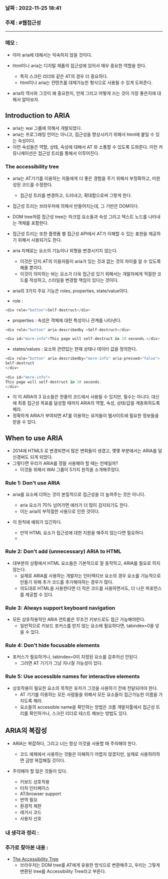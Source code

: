 ### 날짜 : 2022-11-25 18:41
### 주제 : #웹접근성 

---- 

### 메모 : 

- 아마 aria에 대해서는 익숙하지 않을 것이다. 
- html이나 aria는 디지털 제품의 접근성에 있어서 매우 중요한 역할을 한다. 
	- 특히 스크린 리더와 같은 AT의 경우 더 중요하다. 
	- html이나 aria는 컨텐츠를 대체가능한 형식으로 사용될 수 있게 도와준다.  

- aria의 역사와 그것이 왜 중요한지, 언제 그리고 어떻게 쓰는 것이 가장 좋은지에 대해서 알아보자. 


## Introduction to ARIA

- aria는 wai 그룹에 의해서 개발되었다. 
- aria는 프로그래밍 언어는 아니고, 접근성을 향상시키기 위해서 html에 붙일 수 있는 속성이다. 
- 이런 속성들은 역할, 상태, 속성에 대해서 AT 와 소통할 수 있도록 도와준다. 이런 커뮤니케이션은 접근성 트리를 통해서 이루어진다. 


### The accessibility tree 

- aria는 AT기기를 이용하는 자들에게 더 좋은 경험을 주기 위해서  부정확하고, 미완성된 코드를  수정한다. 
	- 접근성 트리를 변경하고, 드러내고, 확대함으로써 그렇게 한다. 
- 접근성 트리는 브라우저에 의해서 만들어지는데, 그 기반은 DOM이다. 
- DOM tree처럼 접근성 tree는 마크업 요소들과 속성 그리고 텍스트 노드를 나타내는 객체를 포함한다. 
- 접근성 트리는 또한 플랫폼 별 접근성 API에서 AT가 이해할 수 있는 표현을 제공하기 위해서 사용되기도 한다. 
- aria 자체로는 요소의 기능이나 외형을 변경시키지 않는다. 
	- 이것은 단지 AT의 이용자들이 aria가 있는 것과 없는 것의 차이를 알 수 있도록 해줄 뿐이다. 
	- 이것이 의미하는 바는 요소가 더욱 접근성 있기 위해서는 개발자에게 적절한 코드를 작성하고, 스타일을 변경할 책임이 있다는 것이다.
- aria의 3가지 주요 기능은 roles, properties, state/value이다. 

- role : 
```javascript
<div role="button">Self-destruct</div>
```

- properties : 속성은 객체에 대한 특성이나 관계를 나타낸다.
```javascript
<div role="button" aria-describedby >Self-destruct</div>

<div id="more-info">This page will self-destruct in 10 seconds.</div>
```

- states/values : 요소와 관련있는 현재 상태나 데이터 값을 정의한다. 
```javascript
<div role="button" aria-describedby="more-info" aria-pressed="false">  
Self-destruct  
</div>  
  
<div id="more-info">  
This page will self-destruct in 10 seconds.  
</div>
```

- 이 이 ARIA의 3 요소들은 한줄의 코드에서 사용될 수 있지만, 필수는 아니다. 대신에 최종 접근성 목표를 달성할 때까지 ARIA의 역할, 속성, 상태/값을 계층화하도록 해라. 
- 정확하게 ARIA가 부여되면 AT를 이용하는 유저들이 웹사이트에 필요한 정보들을 받을 수 있다. 


## When to use ARIA 

- 2014에 HTML5 로 변경되면서 많은 변화들이 생겼고, 몇몇 부분에서는 ARIA를 덜 신경써도 되게 되었다. 
- 그렇다면 우리가 ARIA를 정말 사용해야 할 때는 언제일까? 
	- 이것을 위해서 WAI 그룹이 5가지 원칙을 소개해주었다. 


### Rule 1: Don't use ARIA 

- aria를 요소에 더하는 것이 본질적으로 접근성을 더 높여주는 것은 아니다. 
	- aria 요소가 70% 넘어가면 에러가 더 많이 감지되기도 한다. 
	- 이는 aria의 부적절한 사용으로 인한 것이다. 

- 이 원칙에 예외가 있긴하다. 
	- 만약 HTML 요소가 접근성에 대한 지원을 해주지 않는다면 필요하다. 
	- 


### Rule 2: Don't add (unnecessary) ARIA to HTML 

- 대부분의 상황에서 HTML 요소들은 기본적으로 잘 동작하고, ARIA를 필요로 하지않는다. 
	- 실제로 ARIA를 사용하는 개발자는 인터렉티브 요소의 경우 요소를 기능적으로 만들기 위해 추가 코드를 추가해야하는 경우가 많다. 
	- 의도대로 HTML을 사용한다면 더 적은 코드를 사용하면서도, 더 나은 퍼포먼스를 제공할 수 있다. 


### Rule 3: Always support keyboard navigation 

- 모든 상호작용적인  ARIA 컨트롤은 무조건 키보드로도 접근 가능해야한다. 
	- 일반적으로 키보드 포커스를 받지 않는 요소에 필요하다면, tabindex=0을 넣을 수 있다. 


### Rule 4: Don't hide focusable elements 

- 포커스가 필요하거나, tabindex=0이 지정된 요소를 감추어선 안된다. 
	- 그러면 AT 기기가 그냥 지나칠 가능성이 있다. 


### Rule 5: Use accessible names for interactive elements 

- 상호작용이 필요한 요소의 목적은 유저가 그것을 사용하기 전에 전달되어야 한다. 
	- AT 기기를 이용하는 모든 사람들을 위해서 모든 요소들이 접근가능한 이름을 가지도록 해라.
	- 요소들의 accessible name을 확인하는 방법은 크롬 개발자툴에서 접근성 트리를 확인하거나, 스크린 리더로 테스트 해보는 방법도 있다. 



## ARIA의 복잡성 

- ARIA는 복잡하다, 그리고 너는 항상 이것을 사용할 때 주의해야 한다. 
	- 코드 예제에서 사용하는 것들은 이해하기 어렵지 않겠지만, 실제로 사용하려하면 금방 복잡해질 것이다. 

- 주의해야 할 많은 것들이 있다. 
	- 키보드 상호작용
	- 터치 인터페이스 
	- AT/browser support
	- 번역 필요 
	- 환경적 제한 
	- 레거시 코드 
	- 사용자 선호





### 내 생각과 정리 : 



### 추가로 찾아본 내용 : 

- [The Accessibility Tree](https://web.dev/the-accessibility-tree/)
	- 브라우저는 DOM tree를 AT에게 유용한 방식으로 변환해주고, 우리는 그렇게 변환된 tree를 Accessibility Tree라고 부른다. 